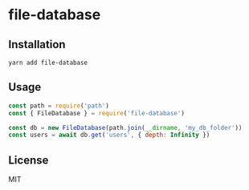 # file-database

## Installation

```
yarn add file-database
```

## Usage

```js
const path = require('path')
const { FileDatabase } = require('file-database')

const db = new FileDatabase(path.join(__dirname, 'my_db_folder'))
const users = await db.get('users', { depth: Infinity })
```

## License

MIT
